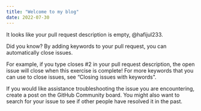 ```yaml
---
title: "Welcome to my blog"
date: 2022-07-30
---
```


It looks like your pull request description is empty, @hafijul233.

Did you know? By adding keywords to your pull request, you can automatically close issues.

For example, if you type closes #2 in your pull request description, the open issue will close when this exercise is complete! For more keywords that you can use to close issues, see “Closing issues with keywords".

If you would like assistance troubleshooting the issue you are encountering, create a post on the GitHub Community board. You might also want to search for your issue to see if other people have resolved it in the past.
